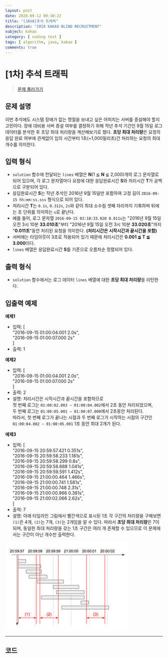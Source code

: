 ```yaml
---
layout: post
date: 2020-09-12 09:30:22
title: "[JAVA]추석 트래픽"
description: "2018 KAKAO BLIND RECRUITMENT"
subject: kakao
category: [ coding test ]
tags: [ algorithm, java, kakao ]
comments: true
---
```


# [1차] 추석 트래픽

> [문제 풀러가기](https://programmers.co.kr/learn/courses/30/lessons/17676)

## 문제 설명

이번 추석에도 시스템 장애가 없는 명절을 보내고 싶은 어피치는 서버를 증설해야 할지 고민이다. 장애 대비용 서버 증설 여부를 결정하기 위해 작년 추석 기간인 9월 15일 로그 데이터를 분석한 후 초당 최대 처리량을 계산해보기로 했다. <b>초당 최대 처리량</b>은 요청의 응답 완료 여부에 관계없이 임의 시간부터 1초(=1,000밀리초)간 처리하는 요청의 최대 개수를 의미한다.

## 입력 형식

+ `solution` 함수에 전달되는 `lines` 배열은 <b>N</b>(1 &#8806; <b>N</b> &#8806; 2,000)개의 로그 문자열로 되어 있으며, 각 로그 문자열마다 요청에 대한 응답완료시간 <b>S</b>와 처리시간 <b>T</b>가 공백으로 구분되어 있다.
+ 응답완료시간 <b>S</b>는 작년 추석인 2016년 9월 15일만 포함하여 고정 길이 `2016-09-15 hh:mm:ss.sss` 형식으로 되어 있다.
+ 처리시간 <b>T</b>는 `0.1s`, `0.312s`, `2s`와 같이 최대 소수점 셋째 자리까지 기록하며 뒤에는 초 단위를 의미하는 `s`로 끝난다.
+ 예를 들어, 로그 문자열 `2016-09-15 03:10:33.020 0.011s`는 "2016년 9월 15일 오전 3시 10분 **33.010초**"부터 "2016년 9월 15일 오전 3시 10분 **33.020초**"까지 "**0.011초**"동안 처리된 요청을 의미한다. <b>(처리시간은 시작시간과 끝시간을 포함)</b>
+ 서버에는 타임아웃이 3초로 적용되어 있기 때문에 처리시간은 <b>0.001 &#8806; T &#8806; 3.000</b>이다.
+ `lines` 배열은 응답완료시간 <b>S</b>를 기준으로 오름차순 정렬되어 있다.

## 출력 형식

+ `solution` 함수에서는 로그 데이터 `lines` 배열에 대한 <b>초당 최대 처리량</b>을 리턴한다.

## 입출력 예제

**예제1**

+ 입력: [<br/>
  "2016-09-15 01:00:04.001 2.0s",<br/>
  "2016-09-15 01:00:07.000 2s"<br/>
  ]
+ 출력: 1

**예제2**

+ 입력: [<br/>
  "2016-09-15 01:00:04.001 2.0s",<br/>
  "2016-09-15 01:00:07.000 2s"<br/>
  ]
+ 출력: 2
+ 설명: 처리시간은 시작시간과 끝시간을 포함하므로<br/>첫 번째 로그는 `01:00:02.003 ~ 01:00:04.002`에서 2초 동안 처리되었으며,<br/> 두 번째 로그는 `01:00:05.001 ~ 01:00:07.000`에서 2초동안 처리된다.<br/> 따라서, 첫 번째 로그가 끝나는 시점과 두 번째 로그가 시작하는 시점의 구간인 `01:00:04.002 ~ 01:00:05.001` 1초 동안 최대 2개가 된다.

**예제3**

+ 입력: [<br/>
  "2016-09-15 20:59:57.421 0.351s",<br/>
  "2016-09-15 20:59:58.233 1.181s",<br/>
  "2016-09-15 20:59:58.299 0.8s",<br/>
  "2016-09-15 20:59:58.688 1.041s",<br/>
  "2016-09-15 20:59:59.591 1.412s",<br/>
  "2016-09-15 21:00:00.464 1.466s",<br/>
  "2016-09-15 21:00:00.741 1.581s",<br/>
  "2016-09-15 21:00:00.748 2.31s",<br/>
  "2016-09-15 21:00:00.966 0.381s",<br/>
  "2016-09-15 21:00:02.066 2.62s",<br/>
]
+ 출력: 7
+ 설명: 아래 타임라인 그림에서 빨간색으로 표시된 1초 각 구간의 처리량을 구해보면 `(1)`은 4개, `(2)`는 7개, `(3)`는 2개임을 알 수 있다. 따라서 <b>초당 최대 처리량</b>은 7이 되며, 동일한 최대 처리량을 갖는 1초 구간은 여러 개 존재할 수 있으므로 이 문제에서는 구간이 아닌 개수만 출력한다.

![01](/assets/img/cote/chuseok-01-v5.png)

---

## 코드

```java

```
